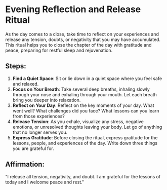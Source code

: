 # Evening Reflection and Release Ritual

As the day comes to a close, take time to reflect on your experiences and release any tension, doubts, or negativity that you may have accumulated. This ritual helps you to close the chapter of the day with gratitude and peace, preparing for restful sleep and rejuvenation.

## Steps:
1. **Find a Quiet Space**: Sit or lie down in a quiet space where you feel safe and relaxed.
2. **Focus on Your Breath**: Take several deep breaths, inhaling slowly through your nose and exhaling through your mouth. Let each breath bring you deeper into relaxation.
3. **Reflect on Your Day**: Reflect on the key moments of your day. What went well? What challenges did you face? What lessons can you learn from those experiences?
4. **Release Tension**: As you exhale, visualize any stress, negative emotions, or unresolved thoughts leaving your body. Let go of anything that no longer serves you.
5. **Express Gratitude**: Before closing the ritual, express gratitude for the lessons, people, and experiences of the day. Write down three things you are grateful for.

## Affirmation:
"I release all tension, negativity, and doubt. I am grateful for the lessons of today and I welcome peace and rest."
